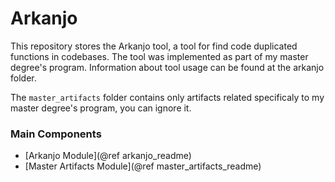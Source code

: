 # Arkanjo

This repository stores the Arkanjo tool, a tool for find code duplicated functions 
in codebases. The tool was implemented as part of my master degree's program. 
Information about tool usage can be found at the arkanjo folder.

The `master_artifacts` folder contains only artifacts related specificaly to my master
degree's program, you can ignore it.

### Main Components

- [Arkanjo Module](@ref arkanjo_readme)
- [Master Artifacts Module](@ref master_artifacts_readme)